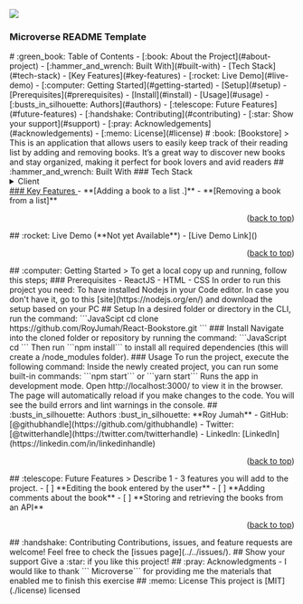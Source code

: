 ![](https://img.shields.io/badge/Microverse-blueviolet)

<a name="readme-top"></a>

  <h3><b>Microverse README Template</b></h3>
</div>
<!-- TABLE OF CONTENTS -->
# :green_book: Table of Contents
- [:book: About the Project](#about-project)
  - [:hammer_and_wrench: Built With](#built-with)
    - [Tech Stack](#tech-stack)
    - [Key Features](#key-features)
  - [:rocket: Live Demo](#live-demo)
- [:computer: Getting Started](#getting-started)
  - [Setup](#setup)
  - [Prerequisites](#prerequisites)
  - [Install](#install)
  - [Usage](#usage)
- [:busts_in_silhouette: Authors](#authors)
- [:telescope: Future Features](#future-features)
- [:handshake: Contributing](#contributing)
- [:star:️ Show your support](#support)
- [:pray: Acknowledgements](#acknowledgements)
- [:memo: License](#license)
<!-- PROJECT DESCRIPTION -->
# :book: [Bookstore] <a name="about-project"></a>
> This is an application that allows users to easily keep track of their reading list by adding and removing books. It’s a great way to discover new books and stay organized, making it perfect for book lovers and avid readers
## :hammer_and_wrench: Built With <a name="built-with"></a>
### Tech Stack <a name="tech-stack"></a>
<details>
  <summary>Client</summary>
  <ul>
    <li><a href="https://reactjs.org/">React.js</a></li>
     <li><a href="https://sass-lang.com/guide">Sass</li>
      <li><a href="https://www.w3schools.com/html/">HTML</li>
       <li><a href="https://www.w3schools.com/css/">CSS</li>
  </ul>
</details>
<!-- Features -->
### Key Features <a name="key-features"></a>
- **[Adding a book to a list .]**
- **[Removing a book from a list]**
<p align="right">(<a href="#readme-top">back to top</a>)</p>
<!-- LIVE DEMO -->
## :rocket: Live Demo <a name="live-demo"></a> (**Not yet Available**)
- [Live Demo Link]()
<p align="right">(<a href="#readme-top">back to top</a>)</p>
<!-- GETTING STARTED -->
## :computer: Getting Started <a name="getting-started"></a>
> To get a local copy up and running, follow this steps;
### Prerequisites
- ReactJS
- HTML
- CSS
In order to run this project you need:
To have installed Nodejs in your Code editor. In case you don't have it, go to this [site](https://nodejs.org/en/) and download the setup based on your PC
## Setup
In a desired folder or directory in the CLI, run the command:
```JavaScipt
cd clone https://github.com/RoyJumah/React-Bookstore.git
```
### Install
Navigate into the cloned folder or repository by running the command:
```JavaScript
 cd <folder/name of the repository>
 ```
Then run ```npm install``` to install all required dependencies (this will create a /node_modules folder).
### Usage
To run the project, execute the following command:
Inside the newly created project, you can run some built-in commands:
```npm start``` or ```yarn start```
Runs the app in development mode.
Open http://localhost:3000/ to view it in the browser.
The page will automatically reload if you make changes to the code.
You will see the build errors and lint warnings in the console.
<!-- AUTHORS -->
## :busts_in_silhouette: Authors <a name="authors"></a>
:bust_in_silhouette: **Roy Jumah**
- GitHub: [@githubhandle](https://github.com/githubhandle)
- Twitter: [@twitterhandle](https://twitter.com/twitterhandle)
- LinkedIn: [LinkedIn](https://linkedin.com/in/linkedinhandle)
<p align="right">(<a href="#readme-top">back to top</a>)</p>
<!-- FUTURE FEATURES -->
## :telescope: Future Features <a name="future-features"></a>
> Describe 1 - 3 features you will add to the project.
- [ ] **Editing the book entered by the user**
- [ ] **Adding comments about the book**
- [ ] **Storing and retrieving the books from an API**
<p align="right">(<a href="#readme-top">back to top</a>)</p>
<!-- CONTRIBUTING -->
## :handshake: Contributing <a name="contributing"></a>
Contributions, issues, and feature requests are welcome!
Feel free to check the [issues page](../../issues/).
## Show your support <a name="support"></a>
Give a :star:️ if you like this project!
<!-- ACKNOWLEDGEMENTS -->
## :pray: Acknowledgments <a name="acknowledgements"></a>
- I would like to thank ``` Microverse``` for providing me the materials that enabled me to finish this exercise
<!-- LICENSE -->
## :memo: License <a name="license"></a>
This project is [MIT](./license) licensed
